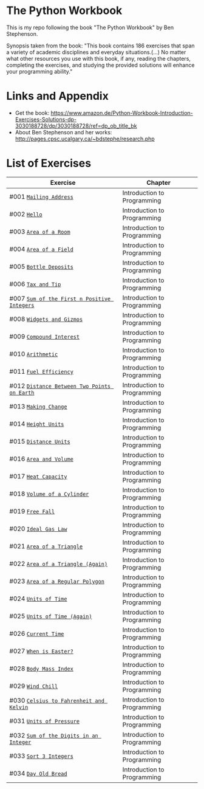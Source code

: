 # The Python Workbook
This is my repo following the book "The Python Workbook" by Ben Stephenson.

Synopsis taken from the book:
"This book contains 186 exercises that span a variety of academic disciplines and everyday situations.(...) No matter what other resources you use with this book, if any, reading the chapters, completing the exercises, and studying the provided solutions will enhance your programming ability."

Links and Appendix
========================================================

- Get the book: https://www.amazon.de/Python-Workbook-Introduction-Exercises-Solutions-dp-3030188728/dp/3030188728/ref=dp_ob_title_bk
- About Ben Stephenson and her works: http://pages.cpsc.ucalgary.ca/~bdstephe/research.php

List of Exercises
========================================================

| Exercise | Chapter |
| --- | --- |
| #001 [`Mailing Address`](https://github.com/nihathalici/The-Python-Workbook/blob/main/CHPT-01-Intro/Exer-001.py) | Introduction to Programming |
| #002 [`Hello`](https://github.com/nihathalici/The-Python-Workbook/blob/main/CHPT-01-Intro/Exer-002.py) | Introduction to Programming |
| #003 [`Area of a Room`](https://github.com/nihathalici/The-Python-Workbook/blob/main/CHPT-01-Intro/Exer-003.py) | Introduction to Programming |
| #004 [`Area of a Field`](https://github.com/nihathalici/The-Python-Workbook/blob/main/CHPT-01-Intro/Exer-004.py) | Introduction to Programming |
| #005 [`Bottle Deposits`](https://github.com/nihathalici/The-Python-Workbook/blob/main/CHPT-01-Intro/Exer-005.py) | Introduction to Programming |
| #006 [`Tax and Tip`](https://github.com/nihathalici/The-Python-Workbook/blob/main/CHPT-01-Intro/Exer-006.py) | Introduction to Programming |
| #007 [`Sum of the First n Positive Integers`](https://github.com/nihathalici/The-Python-Workbook/blob/main/CHPT-01-Intro/Exer-007.py) | Introduction to Programming |
| #008 [`Widgets and Gizmos`](https://github.com/nihathalici/The-Python-Workbook/blob/main/CHPT-01-Intro/Exer-008.py) | Introduction to Programming |
| #009 [`Compound Interest`](https://github.com/nihathalici/The-Python-Workbook/blob/main/CHPT-01-Intro/Exer-009.py) | Introduction to Programming |
| #010 [`Arithmetic`](https://github.com/nihathalici/The-Python-Workbook/blob/main/CHPT-01-Intro/Exer-010.py) | Introduction to Programming |
| #011 [`Fuel Efficiency`](https://github.com/nihathalici/The-Python-Workbook/blob/main/CHPT-01-Intro/Exer-011.py) | Introduction to Programming |
| #012 [`Distance Between Two Points on Earth`](https://github.com/nihathalici/The-Python-Workbook/blob/main/CHPT-01-Intro/Exer-012.py) | Introduction to Programming |
| #013 [`Making Change`](https://github.com/nihathalici/The-Python-Workbook/blob/main/CHPT-01-Intro/Exer-013.py) | Introduction to Programming |
| #014 [`Height Units`](https://github.com/nihathalici/The-Python-Workbook/blob/main/CHPT-01-Intro/Exer-014.py) | Introduction to Programming |
| #015 [`Distance Units`](https://github.com/nihathalici/The-Python-Workbook/blob/main/CHPT-01-Intro/Exer-015.py) | Introduction to Programming |
| #016 [`Area and Volume`](https://github.com/nihathalici/The-Python-Workbook/blob/main/CHPT-01-Intro/Exer-016.py) | Introduction to Programming |
| #017 [`Heat Capacity`](https://github.com/nihathalici/The-Python-Workbook/blob/main/CHPT-01-Intro/Exer-017.py) | Introduction to Programming |
| #018 [`Volume of a Cylinder`](https://github.com/nihathalici/The-Python-Workbook/blob/main/CHPT-01-Intro/Exer-018.py) | Introduction to Programming |
| #019 [`Free Fall`](https://github.com/nihathalici/The-Python-Workbook/blob/main/CHPT-01-Intro/Exer-019.py) | Introduction to Programming |
| #020 [`Ideal Gas Law`](https://github.com/nihathalici/The-Python-Workbook/blob/main/CHPT-01-Intro/Exer-020.py) | Introduction to Programming |
| #021 [`Area of a Triangle`](https://github.com/nihathalici/The-Python-Workbook/blob/main/CHPT-01-Intro/Exer-021.py) | Introduction to Programming |
| #022 [`Area of a Triangle (Again)`](https://github.com/nihathalici/The-Python-Workbook/blob/main/CHPT-01-Intro/Exer-022.py) | Introduction to Programming |
| #023 [`Area of a Regular Polygon`](https://github.com/nihathalici/The-Python-Workbook/blob/main/CHPT-01-Intro/Exer-023.py) | Introduction to Programming |
| #024 [`Units of Time`](https://github.com/nihathalici/The-Python-Workbook/blob/main/CHPT-01-Intro/Exer-024.py) | Introduction to Programming |
| #025 [`Units of Time (Again)`](https://github.com/nihathalici/The-Python-Workbook/blob/main/CHPT-01-Intro/Exer-025.py) | Introduction to Programming |
| #026 [`Current Time`](https://github.com/nihathalici/The-Python-Workbook/blob/main/CHPT-01-Intro/Exer-026.py) | Introduction to Programming |
| #027 [`When is Easter?`](https://github.com/nihathalici/The-Python-Workbook/blob/main/CHPT-01-Intro/Exer-027.py) | Introduction to Programming |
| #028 [`Body Mass Index`](https://github.com/nihathalici/The-Python-Workbook/blob/main/CHPT-01-Intro/Exer-028.py) | Introduction to Programming |
| #029 [`Wind Chill`](https://github.com/nihathalici/The-Python-Workbook/blob/main/CHPT-01-Intro/Exer-029.py) | Introduction to Programming |
| #030 [`Celsius to Fahrenheit and Kelvin`](https://github.com/nihathalici/The-Python-Workbook/blob/main/CHPT-01-Intro/Exer-030.py) | Introduction to Programming |
| #031 [`Units of Pressure`](https://github.com/nihathalici/The-Python-Workbook/blob/main/CHPT-01-Intro/Exer-031.py) | Introduction to Programming |
| #032 [`Sum of the Digits in an Integer`](https://github.com/nihathalici/The-Python-Workbook/blob/main/CHPT-01-Intro/Exer-032.py) | Introduction to Programming |
| #033 [`Sort 3 Integers`](https://github.com/nihathalici/The-Python-Workbook/blob/main/CHPT-01-Intro/Exer-033.py) | Introduction to Programming |
| #034 [`Day Old Bread`](https://github.com/nihathalici/The-Python-Workbook/blob/main/CHPT-01-Intro/Exer-034.py) | Introduction to Programming |
